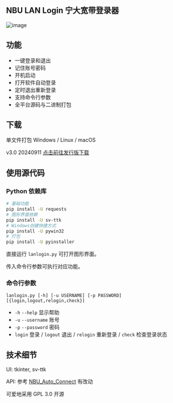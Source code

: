 ## NBU LAN Login 宁大宽带登录器

![image](https://github.com/zetaloop/nbulanlogin/assets/36418285/f65101e2-e14d-4e69-87d2-5f3d36a3104c)

## 功能

- 一键登录和退出
- 记住账号密码
- 开机启动
- 打开软件自动登录
- 定时退出重新登录
- 支持命令行参数
- 全平台源码与二进制打包

## 下载

单文件打包 Windows / Linux / macOS

v3.0 20240911 [点击前往发行版下载](https://github.com/zetaloop/nbulanlogin/releases/latest)

## 使用源代码
### Python 依赖库
```bash
# 基础功能
pip install -U requests
# 图形界面依赖
pip install -U sv-ttk
# Windows创建快捷方式
pip install -U pywin32
# 打包
pip install -U pyinstaller
```
直接运行 `lanlogin.py` 可打开图形界面。

传入命令行参数可执行对应功能。

### 命令行参数

```
lanlogin.py [-h] [-u USERNAME] [-p PASSWORD] [{login,logout,relogin,check}]
```

- `-h` `--help` 显示帮助
- `-u` `--username` 账号
- `-p` `--password` 密码
- `login` 登录 / `logout` 退出 / `relogin` 重新登录 / `check` 检查登录状态

## 技术细节

UI: tkinter, sv-ttk

API: 参考 [NBU_Auto_Connect](https://github.com/BytePrince/NBU_Auto_Connect) 有改动

可爱地采用 GPL 3.0 开源
